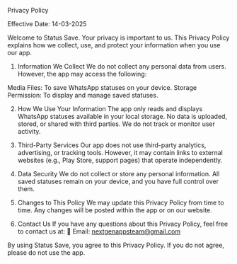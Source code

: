 Privacy Policy


Effective Date: 14-03-2025

Welcome to Status Save. Your privacy is important to us. This Privacy Policy explains how we collect, use, and protect your information when you use our app.

1. Information We Collect
We do not collect any personal data from users. However, the app may access the following:

Media Files: To save WhatsApp statuses on your device.
Storage Permission: To display and manage saved statuses.


2. How We Use Your Information
The app only reads and displays WhatsApp statuses available in your local storage.
No data is uploaded, stored, or shared with third parties.
We do not track or monitor user activity.


3. Third-Party Services
Our app does not use third-party analytics, advertising, or tracking tools. However, it may contain links to external websites (e.g., Play Store, support pages) that operate independently.


4. Data Security
We do not collect or store any personal information. All saved statuses remain on your device, and you have full control over them.


5. Changes to This Policy
We may update this Privacy Policy from time to time. Any changes will be posted within the app or on our website.


6. Contact Us
If you have any questions about this Privacy Policy, feel free to contact us at:
📧 Email: nextgenappsteam@gmail.com


By using Status Save, you agree to this Privacy Policy. If you do not agree, please do not use the app.

